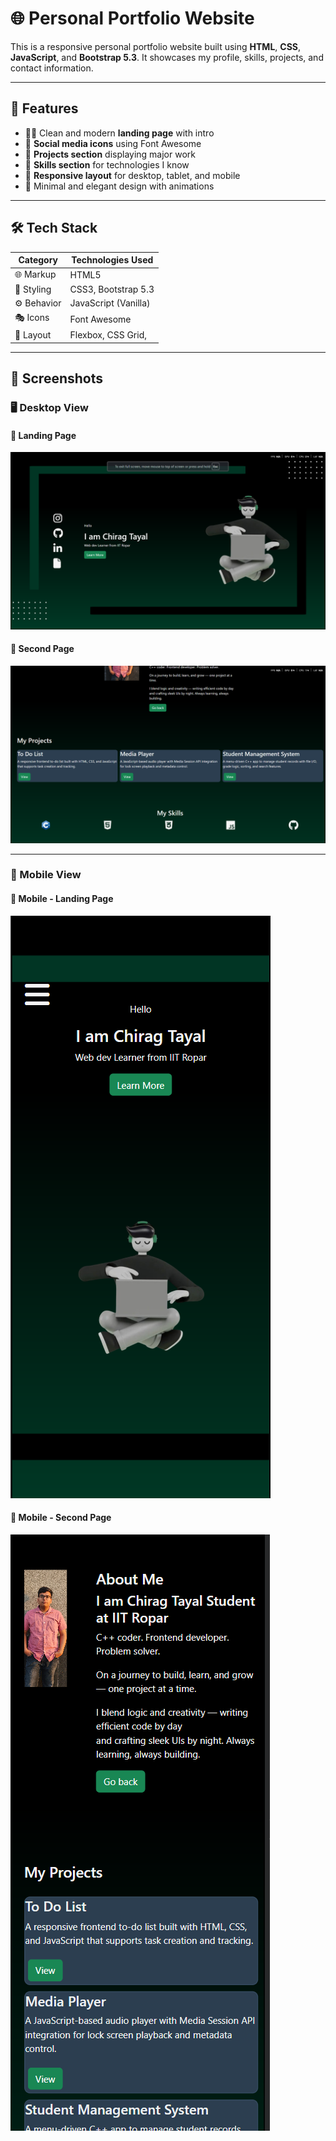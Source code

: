 # 🌐 Personal Portfolio Website

This is a responsive personal portfolio website built using **HTML**, **CSS**, **JavaScript**, and **Bootstrap 5.3**. It showcases my profile, skills, projects, and contact information.

---

## 🚀 Features

- 🧑‍💻 Clean and modern **landing page** with intro
- 🔗 **Social media icons** using Font Awesome
- 📂 **Projects section** displaying major work
- 🧠 **Skills section** for technologies I know
- 📱 **Responsive layout** for desktop, tablet, and mobile
- 🎨 Minimal and elegant design with animations

---

## 🛠️ Tech Stack

| Category      | Technologies Used                   |
|---------------|-------------------------------------|
| 🌐 Markup     | HTML5                               |
| 🎨 Styling    | CSS3, Bootstrap 5.3                 |
| ⚙️ Behavior   | JavaScript (Vanilla)                |
| 🎭 Icons      | Font Awesome                        |
| 🧩 Layout     | Flexbox, CSS Grid,                  |

---

## 📸 Screenshots

### 🖥️ Desktop View

#### 🔹 Landing Page
![Landing Page](assets/screenshots/Page1.png)

#### 🔹 Second Page
![Next Page](assets/screenshots/Page2.png)

---

### 📱 Mobile View

#### 🔹 Mobile - Landing Page
![Mobile View Landing Page](assets/screenshots/Page1_mobile.png)

#### 🔹 Mobile - Second Page
![Mobile View Next Page](assets/screenshots/Page2_mobile.png)